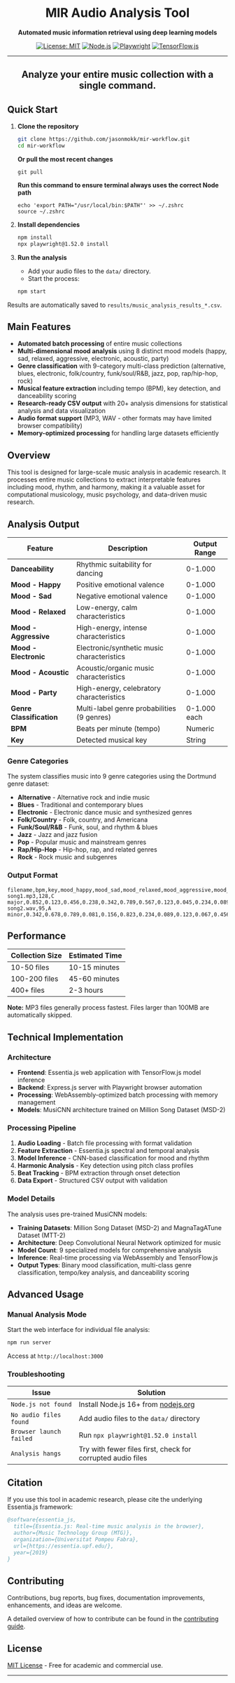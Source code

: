 <div align="center">

# MIR Audio Analysis Tool

**Automated music information retrieval using deep learning models**

[![License: MIT](https://img.shields.io/badge/License-MIT-yellow.svg)](https://opensource.org/licenses/MIT)
[![Node.js](https://img.shields.io/badge/Node.js-16+-green.svg)](https://nodejs.org/)
[![Playwright](https://img.shields.io/badge/Playwright-1.52.0-blue.svg)](https://playwright.dev/)
[![TensorFlow.js](https://img.shields.io/badge/TensorFlow.js-3.5.0-orange.svg)](https://www.tensorflow.org/js)

---
**Analyze your entire music collection with a single command.**
---

</div>

## Quick Start

1.  **Clone the repository**

    ```bash
    git clone https://github.com/jasonmokk/mir-workflow.git
    cd mir-workflow
    ```
    **Or pull the most recent changes**
    ```
    git pull
    ```
    **Run this command to ensure terminal always uses the correct Node path**
    ```
    echo 'export PATH="/usr/local/bin:$PATH"' >> ~/.zshrc
    source ~/.zshrc
    ```


3.  **Install dependencies**

    ```bash
    npm install
    npx playwright@1.52.0 install
    ```

4.  **Run the analysis**
    -   Add your audio files to the `data/` directory.
    -   Start the process:

    ```bash
    npm start
    ```

Results are automatically saved to `results/music_analysis_results_*.csv`.

## Main Features

- **Automated batch processing** of entire music collections
- **Multi-dimensional mood analysis** using 8 distinct mood models (happy, sad, relaxed, aggressive, electronic, acoustic, party)
- **Genre classification** with 9-category multi-class prediction (alternative, blues, electronic, folk/country, funk/soul/R&B, jazz, pop, rap/hip-hop, rock)
- **Musical feature extraction** including tempo (BPM), key detection, and danceability scoring
- **Research-ready CSV output** with 20+ analysis dimensions for statistical analysis and data visualization
- **Audio format support** (MP3, WAV - other formats may have limited browser compatibility)
- **Memory-optimized processing** for handling large datasets efficiently

## Overview

This tool is designed for large-scale music analysis in academic research. It processes entire music collections to extract interpretable features including mood, rhythm, and harmony, making it a valuable asset for computational musicology, music psychology, and data-driven music research.

## Analysis Output

| Feature | Description | Output Range |
|---|---|---|
| **Danceability** | Rhythmic suitability for dancing | 0-1.000 |
| **Mood - Happy** | Positive emotional valence | 0-1.000 |
| **Mood - Sad** | Negative emotional valence | 0-1.000 |
| **Mood - Relaxed** | Low-energy, calm characteristics | 0-1.000 |
| **Mood - Aggressive** | High-energy, intense characteristics | 0-1.000 |
| **Mood - Electronic** | Electronic/synthetic music characteristics | 0-1.000 |
| **Mood - Acoustic** | Acoustic/organic music characteristics | 0-1.000 |
| **Mood - Party** | High-energy, celebratory characteristics | 0-1.000 |
| **Genre Classification** | Multi-label genre probabilities (9 genres) | 0-1.000 each |
| **BPM** | Beats per minute (tempo) | Numeric |
| **Key** | Detected musical key | String |

### Genre Categories
The system classifies music into 9 genre categories using the Dortmund genre dataset:
- **Alternative** - Alternative rock and indie music
- **Blues** - Traditional and contemporary blues
- **Electronic** - Electronic dance music and synthesized genres  
- **Folk/Country** - Folk, country, and Americana
- **Funk/Soul/R&B** - Funk, soul, and rhythm & blues
- **Jazz** - Jazz and jazz fusion
- **Pop** - Popular music and mainstream genres
- **Rap/Hip-Hop** - Hip-hop, rap, and related genres
- **Rock** - Rock music and subgenres

### Output Format

```csv
filename,bpm,key,mood_happy,mood_sad,mood_relaxed,mood_aggressive,mood_electronic,mood_acoustic,mood_party,genre_alternative,genre_blues,genre_electronic_genre,genre_folkcountry,genre_funksoulrnb,genre_jazz,genre_pop,genre_raphiphop,genre_rock,danceability
song1.mp3,128,C major,0.852,0.123,0.456,0.238,0.342,0.789,0.567,0.123,0.045,0.234,0.089,0.156,0.067,0.645,0.078,0.234,0.852
song2.wav,95,A minor,0.342,0.678,0.789,0.081,0.156,0.823,0.234,0.089,0.123,0.067,0.456,0.234,0.178,0.345,0.045,0.567,0.674
```

## Performance

| Collection Size | Estimated Time |
|---|---|
| 10-50 files | 10-15 minutes |
| 100-200 files | 45-60 minutes |
| 400+ files | 2-3 hours |

**Note:** MP3 files generally process fastest. Files larger than 100MB are automatically skipped.

## Technical Implementation

### Architecture
- **Frontend**: Essentia.js web application with TensorFlow.js model inference
- **Backend**: Express.js server with Playwright browser automation
- **Processing**: WebAssembly-optimized batch processing with memory management
- **Models**: MusiCNN architecture trained on Million Song Dataset (MSD-2)

### Processing Pipeline
1. **Audio Loading** - Batch file processing with format validation
2. **Feature Extraction** - Essentia.js spectral and temporal analysis
3. **Model Inference** - CNN-based classification for mood and rhythm
4. **Harmonic Analysis** - Key detection using pitch class profiles
5. **Beat Tracking** - BPM extraction through onset detection
6. **Data Export** - Structured CSV output with validation

### Model Details
The analysis uses pre-trained MusiCNN models:
- **Training Datasets**: Million Song Dataset (MSD-2) and MagnaTagATune Dataset (MTT-2)
- **Architecture**: Deep Convolutional Neural Network optimized for music
- **Model Count**: 9 specialized models for comprehensive analysis
- **Inference**: Real-time processing via WebAssembly and TensorFlow.js
- **Output Types**: Binary mood classification, multi-class genre classification, tempo/key analysis, and danceability scoring

## Advanced Usage

### Manual Analysis Mode
Start the web interface for individual file analysis:
```bash
npm run server
```
Access at `http://localhost:3000`

### Troubleshooting
| Issue | Solution |
|---|---|
| `Node.js not found` | Install Node.js 16+ from [nodejs.org](https://nodejs.org/) |
| `No audio files found` | Add audio files to the `data/` directory |
| `Browser launch failed` | Run `npx playwright@1.52.0 install` |
| `Analysis hangs` | Try with fewer files first, check for corrupted audio files |

## Citation

If you use this tool in academic research, please cite the underlying Essentia.js framework:

```bibtex
@software{essentia_js,
  title={Essentia.js: Real-time music analysis in the browser},
  author={Music Technology Group (MTG)},
  organization={Universitat Pompeu Fabra},
  url={https://essentia.upf.edu/},
  year={2019}
}
```

## Contributing

Contributions, bug reports, bug fixes, documentation improvements, enhancements, and ideas are welcome.

A detailed overview of how to contribute can be found in the [contributing guide](CONTRIBUTING.md).

## License

[MIT License](LICENSE) - Free for academic and commercial use.

---


